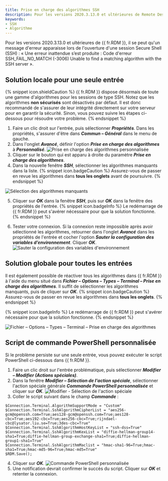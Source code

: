 ```yaml
---
title: Prise en charge des algorithmes SSH
description: Pour les versions 2020.3.13.0 et ultérieures de Remote Desktop Manager, il se peut qu’un message d’erreur apparaisse lors de l’ouverture d’une session Secure Shell (SSH).
keywords:
- SSH
- Algorithme
---
```

Pour les versions 2020.3.13.0 et ultérieures de {{ fr.RDM }}, il se peut qu'un message d'erreur apparaisse lors de l'ouverture d'une session Secure Shell (SSH) : « Une erreur inattendue s’est produite : Code d'erreur SSH_FAIL_NO_MATCH (-3006) Unable to find a matching algorithm with the SSH server ». 
## Solution locale pour une seule entrée 
{% snippet icon.shieldCaution %} 
{{ fr.RDM }} dispose désormais de toute une gamme d'algorithmes pour les sessions de type SSH. Notez que les algorithmes **non sécurisés** sont désactivés par défaut. Il est donc recommandé de s'assurer de leur intégrité directement sur votre serveur pour en garantir la sécurité. Sinon, vous pouvez suivre les étapes ci-dessous pour résoudre votre problème. 
{% endsnippet %}
 
1. Faire un clic droit sur l'entrée, puis sélectionner ***Propriétés***. Dans les propriétés, s'assurer d'être dans ***Commun – Général*** dans le menu de gauche. 
1. Dans l'onglet ***Avancé***, définir l'option ***Prise en charge des algorithmes*** à ***Personnalisé***. 
![Prise en charge des algorithmes personnalisée](https://webdevolutions.azureedge.net/docs/fr/kb/KB2038.png) 
1. Cliquer sur le bouton qui est apparu à droite du paramètre ***Prise en charge des algorithmes***. 
1. Dans la nouvelle fenêtre ***SSH***, sélectionner les algorithmes manquants dans la liste. 
{% snippet icon.badgeCaution %} 
Assurez-vous de passer en revue les algorithmes dans **tous les onglets** avant de poursuivre. 
{% endsnippet %}
 
![Sélection des algorithmes manquants](https://webdevolutions.azureedge.net/docs/fr/kb/KB2039.png) 

5. Cliquer sur ***OK*** dans la fenêtre ***SSH***, puis sur ***OK*** dans la fenêtre des propriétés de l'entrée. 
{% snippet icon.badgeInfo %} 
Le redémarrage de {{ fr.RDM }} peut s'avérer nécessaire pour que la solution fonctionne. 
{% endsnippet %}
 
6. Tester votre connexion. Si la connexion reste impossible après avoir sélectionné les algorithmes, retourner dans l'onglet ***Avancé*** dans les propriétés de l'entrée et cocher l'option ***Sauter la configuration des variables d’environnement***. Cliquer ***OK***. 
![Sauter la configuration des variables d'environnement](https://webdevolutions.azureedge.net/docs/fr/kb/KB2040.png) 
## Solution globale pour toutes les entrées 
Il est également possible de réactiver tous les algorithmes dans {{ fr.RDM }} à l'aide du menu situé dans ***Fichier – Options – Types – Terminal – Prise en charge des algorithmes***. Il suffit de sélectionner les algorithmes manquants, puis de cliquer sur ***OK***. 
{% snippet icon.badgeCaution %} 
Assurez-vous de passer en revue les algorithmes dans **tous les onglets**. 
{% endsnippet %}
 
{% snippet icon.badgeInfo %} 
Le redémarrage de {{ fr.RDM }} peut s'avérer nécessaire pour que la solution fonctionne. 
{% endsnippet %}
 
![Fichier – Options – Types – Terminal – Prise en charge des algorithmes](https://webdevolutions.azureedge.net/docs/fr/kb/KB2041.png) 
 
## Script de commande PowerShell personnalisée 
Si le problème persiste sur une seule entrée, vous pouvez exécuter le script PowerShell ci-dessous dans {{ fr.RDM }}. 
1. Faire un clic droit sur l'entrée problématique, puis sélectionner ***Modifier – Modifier (Actions spéciales)***. 
1. Dans la fenêtre ***Modifier – Sélection de l'action spéciale***, sélectionner l'action spéciale générale ***Commande PowerShell personnalisée*** et cliquer sur ***OK***. 
![Modifier - Sélection de l'action spéciale](https://webdevolutions.azureedge.net/docs/fr/kb/KB2074.png) 
1. Coller le script suivant dans le champ ***Commande*** : 
```
$Connection.Terminal.AlgorithmSupportMode = "Custom" 
$Connection.Terminal.SshAlgorithmCipherList = "aes256-gcm@openssh.com=True;aes128-gcm@openssh.com=True;aes128-cbc=True;aes192-cbc=True;aes256-cbc=True;rijndael-cbc@lysator.liu.se=True;3des-cbc=True" 
$Connection.Terminal.SshAlgorithmHostKeyList = "ssh-dss=True" 
$Connection.Terminal.SshAlgorithmKexList = "diffie-hellman-group14-sha1=True;diffie-hellman-group-exchange-sha1=True;diffie-hellman-group1-sha1=True" 
$Connection.Terminal.SshAlgorithmMaclist = "hmac-sha1-96=True;hmac-sha1=True;hmac-md5-96=True;hmac-md5=True" 
$RDM.Save(); 
```
4. Cliquer sur ***OK***. 
![Commande PowerShell personnalisée](https://webdevolutions.azureedge.net/docs/fr/kb/KB2042.png) 
1. Une notification devrait confirmer le succès du script. Cliquer sur ***OK*** et retenter la connexion. 

